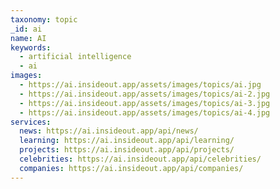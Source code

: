 ```yaml
---
taxonomy: topic
_id: ai
name: AI
keywords:
  - artificial intelligence
  - ai
images:
  - https://ai.insideout.app/assets/images/topics/ai.jpg
  - https://ai.insideout.app/assets/images/topics/ai-2.jpg
  - https://ai.insideout.app/assets/images/topics/ai-3.jpg
  - https://ai.insideout.app/assets/images/topics/ai-4.jpg
services:
  news: https://ai.insideout.app/api/news/
  learning: https://ai.insideout.app/api/learning/
  projects: https://ai.insideout.app/api/projects/
  celebrities: https://ai.insideout.app/api/celebrities/
  companies: https://ai.insideout.app/api/companies/
---
```

